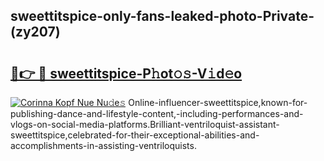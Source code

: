 ## sweettitspice-only-fans​-leaked-photo​-Private-(zy207)


# <h2><a href="https://mediaupload.pro?title=sweettitspice&ref=git">🔗👉 🔴 sweettitspice-P𝚑ot𝚘𝚜-V𝚒d𝚎o</a></h2>

[![Corinna Kopf Nue Nu𝚍e𝚜](https://i.imgur.com/0qMVB7G.gif)](https://mediaupload.pro?title=sweettitspice&ref=git)
Online-influencer-sweettitspice,known-for-publishing-dance-and-lifestyle-content,-including-performances-and-vlogs-on-social-media-platforms.Brilliant-ventriloquist-assistant-sweettitspice,celebrated-for-their-exceptional-abilities-and-accomplishments-in-assisting-ventriloquists.  